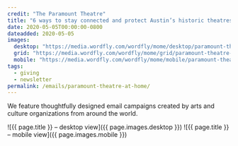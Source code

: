```yaml
---
credit: "The Paramount Theatre"
title: "6 ways to stay connected and protect Austin’s historic theatres"
date: 2020-05-05T00:00:00-0800
dateadded: 2020-05-05
images:
  desktop: "https://media.wordfly.com/wordfly/mome/desktop/paramount-theatre-at-home.jpg"
  grid: "https://media.wordfly.com/wordfly/mome/grid/paramount-theatre-at-home.jpg"
  mobile: "https://media.wordfly.com/wordfly/mome/mobile/paramount-theatre-at-home.jpg"
tags:
  - giving
  - newsletter
permalink: /emails/paramount-theatre-at-home/
---
```

We feature thoughtfully designed email campaigns created by arts and culture organizations from around the world.

![{{ page.title }} – desktop view]({{ page.images.desktop }})
![{{ page.title }} – mobile view]({{ page.images.mobile }})
